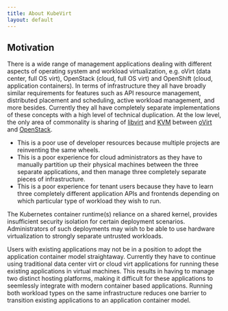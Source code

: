 ```yaml
---
title: About KubeVirt
layout: default
---
```


## Motivation

There is a wide range of management applications dealing with different
aspects of operating system and workload virtualization, e.g. oVirt (data
center, full OS virt), OpenStack (cloud, full OS virt) and OpenShift (cloud,
application containers). In terms of infrastructure they all have broadly
similar requirements for features such as API resource management, distributed
placement and scheduling, active workload management, and more besides. Currently
they all have completely separate implementations of these concepts with a high
level of technical duplication. At the low level, the only area of commonality
is sharing of [libvirt](https://libvirt.org) and [KVM](https://www.linux-kvm.org)
between [oVirt](https://ovirt.org) and [OpenStack](https://openstack.org).

* This is a poor use of developer resources because multiple projects are
  reinventing the same wheels.
* This is a poor experience for cloud administrators as they have to manually
  partition up their physical machines between the three separate applications,
  and then manage three completely separate pieces of infrastructure.
* This is a poor experience for tenant users because they have to learn three
  completely different application APIs and frontends depending on which
  particular type of workload they wish to run.

The Kubernetes container runtime(s) reliance on a shared kernel, provides
insufficient security isolation for certain deployment scenarios. Administrators
of such deployments may wish to be able to use hardware virtualization to
strongly separate untrusted workloads.

Users with existing applications may not be in a position to adopt the
application container model straightaway. Currently they have to continue using
traditional data center virt or cloud virt applications for running these
existing applications in virtual machines. This results in having to manage two
distinct hosting platforms, making it difficult for these applications to
seemlessly integrate with modern container based applications. Running both
workload types on the same infrastructure reduces one barrier to transition
existing applications to an application container model.
